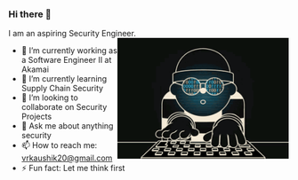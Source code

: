 ### Hi there 👋

<!--
**vrkaushik/vrkaushik** is a ✨ _special_ ✨ repository because its `README.md` (this file) appears on your GitHub profile.

Here are some ideas to get you started:
-->

I am an aspiring Security Engineer.
<img align="right" alt="GIF" src="https://github.com/vrkaushik/vrkaushik/blob/main/hacking.gif?raw=true" width="308" height="218" />

- 🔭 I’m currently working as a Software Engineer II at Akamai
- 🌱 I’m currently learning Supply Chain Security
- 👯 I’m looking to collaborate on Security Projects
- 💬 Ask me about anything security
- 📫 How to reach me: vrkaushik20@gmail.com
- ⚡ Fun fact: Let me think first

